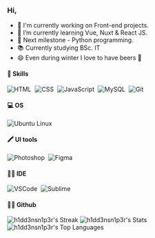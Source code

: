 ### Hi,

- 🔭 I'm currently working on Front-end projects.
- 🌱 I’m currently learning Vue, Nuxt & React JS.
- 🐍 Next milestone - Python programming.
- 📚 Currently studying BSc. IT 
- 😄 Even during winter I love to have beers 🍺

#### 🚀 Skills

![HTML](https://img.shields.io/badge/HTML5-E34F26?style=for-the-badge&logo=html5&logoColor=white)&nbsp;
![CSS](https://img.shields.io/badge/CSS3-1572B6?style=for-the-badge&logo=css3&logoColor=white)&nbsp;
![JavaScript](https://img.shields.io/badge/JavaScript-323330?style=for-the-badge&logo=javascript&logoColor=F7DF1E)&nbsp;
![MySQL](https://img.shields.io/badge/MySQL-005C84?style=for-the-badge&logo=mysql&logoColor=white)&nbsp;
![Git](https://img.shields.io/badge/GIT-E44C30?style=for-the-badge&logo=git&logoColor=white)&nbsp;  

#### 💻 OS

![Ubuntu Linux](https://img.shields.io/badge/Ubuntu-E95420?style=for-the-badge&logo=ubuntu&logoColor=white)&nbsp;

#### 🖍 UI tools

![Photoshop](https://img.shields.io/badge/Adobe%20Photoshop-31A8FF?style=for-the-badge&logo=Adobe%20Photoshop&logoColor=black)&nbsp;
![Figma](https://img.shields.io/badge/Figma-F24E1E?style=for-the-badge&logo=figma&logoColor=white)&nbsp;
  
#### 👨‍💻 IDE

![VSCode](https://img.shields.io/badge/Visual_Studio_Code-0078D4?style=for-the-badge&logo=visual%20studio%20code&logoColor=white)&nbsp;
![Sublime](https://img.shields.io/badge/sublime_text-%23575757.svg?&style=for-the-badge&logo=sublime-text&logoColor=important)&nbsp;

#### 👨‍💻 Github

![h1dd3nsn1p3r's Streak](https://github-readme-streak-stats.herokuapp.com/?user=h1dd3nsn1p3r&theme=tokyonight&hide_border=true)
![h1dd3nsn1p3r's Stats](https://github-readme-stats.vercel.app/api?username=h1dd3nsn1p3r&theme=tokyonight&show_icons=true&hide_border=true&count_private=true)
![h1dd3nsn1p3r's Top Languages](https://github-readme-stats.vercel.app/api/top-langs/?username=h1dd3nsn1p3r&theme=tokyonight&show_icons=true&hide_border=true&layout=compact)
